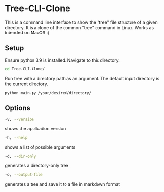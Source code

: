 # Tree-CLI-Clone
This is a command line interface to show the "tree" file structure of a given directory. It is a clone of the common "tree" command in Linux. Works as intended on MacOS :)


## Setup

Ensure python 3.9 is installed. Navigate to this directory.

```bash
cd Tree-CLI-Clone/
```

Run tree with a directory path as an argument. The default input directory is the current directory.
```bash
python main.py /your/desired/directory/
```

## Options

```bash 
-v, --version
``` 
shows the application version
```bash
-h, --help
```
shows a list of possible arguments
```bash
-d, --dir-only
```
generates a directory-only tree
```bash
-o, --output-file
```
generates a tree and save it to a file in markdown format
